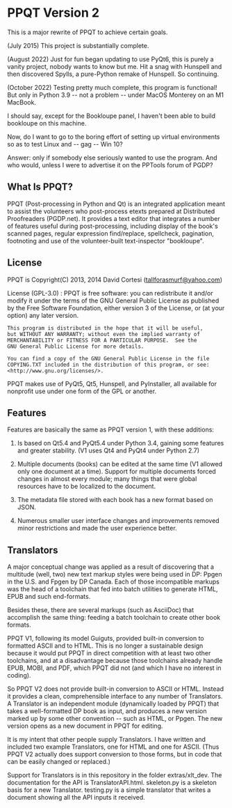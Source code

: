 # PPQT Version 2

This is a major rewrite of PPQT to achieve certain goals.

(July 2015) This project is substantially complete.

(August 2022) Just for fun began updating to use PyQt6, this is purely
a vanity project, nobody wants to know but me. Hit a snag with Hunspell
and then discovered Spylls, a pure-Python remake of Hunspell. So continuing.

(October 2022) Testing pretty much complete, this program is functional! But
only in Python 3.9 -- not a problem -- under MacOS Monterey on an M1 MacBook.

I should say, except for the Bookloupe panel, I haven't been able to build
bookloupe on this machine.

Now, do I want to go to the boring effort of setting up virtual environments so
as to test Linux and -- gag -- Win 10?

Answer: only if somebody else seriously
wanted to use the program. And who would, unless I were to advertise it
on the PPTools forum of PGDP?


## What Is PPQT?

PPQT (Post-processing in Python and Qt) is an integrated application
meant to assist the volunteers who post-process etexts prepared at
Distributed Proofreaders (PGDP.net).
It provides a text editor that integrates a number of features useful
during post-processing, including display of the book's scanned pages,
regular expression find/replace, spellcheck, pagination, footnoting and
use of the volunteer-built text-inspector "bookloupe".

## License

PPQT is Copyright(C) 2013, 2014 David Cortesi (tallforasmurf@yahoo.com)

License (GPL-3.0) :
    PPQT is free software: you can redistribute it and/or modify
    it under the terms of the GNU General Public License as published by
    the Free Software Foundation, either version 3 of the License, or
    (at your option) any later version.

    This program is distributed in the hope that it will be useful,
    but WITHOUT ANY WARRANTY; without even the implied warranty of
    MERCHANTABILITY or FITNESS FOR A PARTICULAR PURPOSE.  See the
    GNU General Public License for more details.

    You can find a copy of the GNU General Public License in the file
    COPYING.TXT included in the distribution of this program, or see:
    <http://www.gnu.org/licenses/>.

PPQT makes use of PyQt5, Qt5, Hunspell, and PyInstaller, all available
for nonprofit use under one form of the GPL or another.

## Features

Features are basically the same as PPQT version 1, with these additions:

1. Is based on Qt5.4 and PyQt5.4 under Python 3.4, gaining some features and
greater stability. (V1 uses Qt4 and PyQt4 under Python 2.7)

2. Multiple documents (books) can be edited at the same time (V1 allowed only
one document at a time). Support for multiple documents forced changes in
almost every module; many things that were global resources have to be
localized to the document.

3. The metadata file stored with each book has a new format based on JSON.

4. Numerous smaller user interface changes and improvements removed minor
restrictions and made the user experience better.

## Translators

A major conceptual change was applied as a result of discovering that a multitude
(well, two) new text markup styles were being used in DP: Ppgen in the U.S. and Fpgen
by DP Canada. Each of those incompatible markups was the head of a toolchain that
fed into batch utilities to generate HTML, EPUB and such end-formats.

Besides these, there are several markups (such as AsciiDoc) that accomplish the
same thing: feeding a batch toolchain to create other book formats.

PPQT V1, following its model Guiguts, provided built-in conversion to
formatted ASCII and to HTML. This is no longer a sustainable design because
it would put PPQT in direct competition with at least two other toolchains,
and at a disadvantage because those toolchains already handle EPUB, MOBI, and
PDF, which PPQT did not (and which I have no interest in coding).

So PPQT V2 does not provide built-in conversion to ASCII or HTML. Instead it
provides a clean, comprehensible interface to any number of Translators. A
Translator is an independent module (dynamically loaded by PPQT) that takes a
well-formatted DP book as input, and produces a new version marked up by some
other convention -- such as HTML, or Ppgen. The new version opens as a new
document in PPQT for editing.

It is my intent that other people supply Translators. I have written and
included two example Translators, one for HTML and one for ASCII. (Thus PPQT
V2 actually does support conversion to those forms, but in code that can be
easily changed or replaced.)

Support for Translators is in this repository in the folder extras/xlt_dev.
The documentation for the API is TranslatorAPI.html. skeleton.py is a
skeleton basis for a new Translator. testing.py is a simple translator that
writes a document showing all the API inputs it received.
